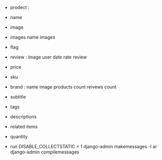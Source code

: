 - prodect :
- name
- image
- images
    name
    images
- flag
- review :
    image
    user
    date
    rate
    review

- price
- sku
- brand :
    name
    image
    products count
    reivews count

- subtitle
- tags
- descriptions
- related items
- quantity


- run
    DISABLE_COLLECTSTATIC = 1
    django-admin makemessages -l ar
    django-admin compilemessages